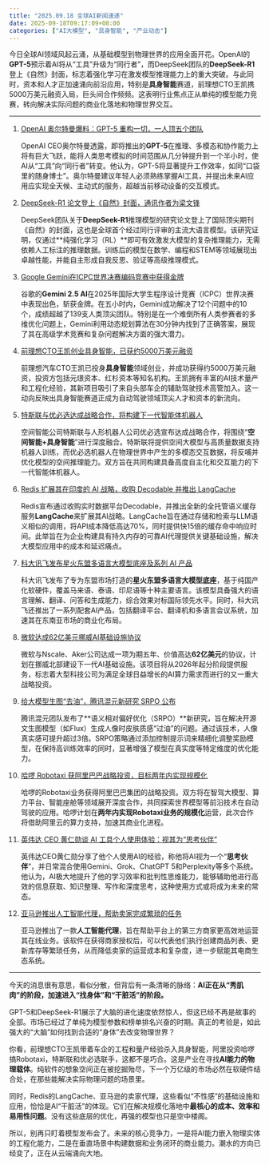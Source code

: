 ```yaml
---
title: "2025.09.18 全球AI新闻速递"
date: 2025-09-18T09:17:09+08:00
categories: ["AI大模型", "具身智能", "产业动态"]
---
```

今日全球AI领域风起云涌，从基础模型到物理世界的应用全面开花。OpenAI的**GPT-5**预示着AI将从“工具”升级为“同行者”，而DeepSeek团队的**DeepSeek-R1**登上《自然》封面，标志着强化学习在激发模型推理能力上的重大突破。与此同时，资本和人才正加速涌向前沿应用，特别是**具身智能**赛道，前理想CTO王凯携5000万美元融资入局，巨头间合作频频。这表明行业焦点正从单纯的模型能力竞赛，转向解决实际问题的商业化落地和物理世界交互。

---

1.  [OpenAI 奥尔特曼爆料：GPT-5 重构一切，一人顶五个团队](https://www.ithome.com/0/883/772.htm)

    OpenAI CEO奥尔特曼透露，即将推出的**GPT-5**在推理、多模态和协作能力上将有巨大飞跃，能将人类思考模拟的时间范围从几分钟提升到一个半小时，使AI从“工具”向“同行者”转变。他认为，GPT-5将显著提升工作效率，如同“口袋里的随身博士”。奥尔特曼建议年轻人必须熟练掌握AI工具，并提出未来AI应用应实现全天候、主动式的服务，超越当前移动设备的交互模式。

2.  [DeepSeek-R1 论文登上《自然》封面，通讯作者为梁文锋](https://www.ithome.com/0/883/802.htm)

    DeepSeek团队关于**DeepSeek-R1**推理模型的研究论文登上了国际顶尖期刊《自然》的封面，这也是全球首个经过同行评审的主流大语言模型。该研究证明，仅通过**纯强化学习（RL）**即可有效激发大模型的复杂推理能力，无需依赖人工标注的推理数据。训练后的模型在数学、编程和STEM等领域展现出卓越性能，并能自主形成自我反思、验证等高级推理模式。

3.  [Google Gemini在ICPC世界决赛编码竞赛中获得金牌](https://arstechnica.com/google/2025/09/google-gemini-earns-gold-medal-in-icpc-world-finals-coding-competition/)

    谷歌的**Gemini 2.5 AI**在2025年国际大学生程序设计竞赛（ICPC）世界决赛中表现出色，斩获金牌。在五小时内，Gemini成功解决了12个问题中的10个，成绩超越了139支人类顶尖团队。特别是在一个难倒所有人类参赛者的多维优化问题上，Gemini利用动态规划算法在30分钟内找到了正确答案，展现了其在高级学术竞赛和复杂问题解决方面的强大潜力。

4.  [前理想CTO王凯创业具身智能，已获约5000万美元融资](https://36kr.com/p/3470785511036291?f=rss)

    前理想汽车CTO王凯已投身**具身智能**领域创业，并成功获得约5000万美元融资，投资方包括元璟资本、红杉资本等知名机构。王凯拥有丰富的AI技术量产和工程化经验，其新项目吸引了来自头部车企的辅助驾驶技术高管加入。这一动向反映出具身智能赛道正成为自动驾驶领域顶尖人才和资本的新流向。

5.  [特斯联与优必选达成战略合作，将构建下一代智能体机器人](https://36kr.com/p/3470819180123527?f=rss)

    空间智能公司特斯联与人形机器人公司优必选宣布达成战略合作，将围绕“**空间智能+具身智能**”进行深度融合。特斯联将提供空间大模型与高质量数据支持机器人训练，而优必选机器人在物理世界中产生的多模态交互数据，将反哺并优化模型的空间推理能力。双方旨在共同构建具备高度自主化和交互能力的下一代智能体机器人。

6.  [Redis 扩展其在印度的 AI 战略，收购 Decodable 并推出 LangCache](https://analyticsindiamag.com/ai-news-updates/redis-expands-ai-strategy-in-india-acquires-decodable-and-launches-langcache/)

    Redis宣布通过收购实时数据平台Decodable，并推出全新的全托管语义缓存服务**LangCache**来扩展其AI战略。LangCache旨在通过存储和检索与LLM语义相似的调用，将API成本降低高达70%，同时提供快15倍的缓存命中响应时间。此举旨在为企业构建具有持久内存的可靠AI代理提供关键基础设施，解决大模型应用中的成本和延迟痛点。

7.  [科大讯飞发布星火东盟多语言大模型底座及系列 AI 产品](https://www.ithome.com/0/883/793.htm)

    科大讯飞发布了专为东盟市场打造的**星火东盟多语言大模型底座**，基于纯国产化软硬件，覆盖马来语、泰语、印尼语等十种主要语言。该模型具备强大的语言理解、翻译、问答和生成能力，综合效果对标国际领先水平。同时，科大讯飞还推出了一系列配套AI产品，包括翻译平台、翻译机和多语言会议系统，加速其在东南亚市场的商业化布局。

8.  [微软达成62亿美元挪威AI基础设施协议](https://36kr.com/newsflashes/3471492878161288?f=rss)

    微软与Nscale、Aker公司达成一项为期五年、价值高达**62亿美元**的协议，计划在挪威北部建设下一代AI基础设施。该项目将从2026年起分阶段提供服务，标志着大型科技公司为满足全球日益增长的AI算力需求而进行的又一重大战略投资。

9.  [给大模型生图“去油”，腾讯混元新研究 SRPO 公布](https://www.ithome.com/0/883/754.htm)

    腾讯混元团队发布了**语义相对偏好优化（SRPO）**新研究，旨在解决开源文生图模型（如Flux）生成人像时皮肤质感“过油”的问题。通过该技术，人像真实感可提升超过3倍。SRPO策略通过添加控制提示词来精细化调整奖励模型，在保持高训练效率的同时，显著增强了模型在真实度等特定维度的优化能力。

10. [哈啰 Robotaxi 获阿里巴巴战略投资，目标两年内实现规模化](https://www.ithome.com/0/883/788.htm)

    哈啰的Robotaxi业务获得阿里巴巴集团的战略投资。双方将在智驾大模型、算力平台、智能座舱等领域展开深度合作，共同探索世界模型等前沿技术在自动驾驶的应用。哈啰计划在**两年内实现Robotaxi业务的规模化**运营，此次合作将借助阿里云的算力支持，加速其商业化进程。

11. [英伟达 CEO 黄仁勋谈 AI 工具个人使用体验：视其为“思考伙伴”](https://www.ithome.com/0/883/781.htm)

    英伟达CEO黄仁勋分享了他个人使用AI的经验，称他将AI视为一个“**思考伙伴**”，并日常混合使用Gemini、Grok、ChatGPT 5和Perplexity等多个系统。他认为，AI极大地提升了他的学习效率和批判性思维能力，能够辅助他进行高效的信息获取、知识整理、写作和深度思考，这种使用方式或将成为未来的常态。

12. [亚马逊推出人工智能代理，帮助卖家完成繁琐的任务](https://36kr.com/newsflashes/3471499751708041?f=rss)

    亚马逊推出了一款**人工智能代理**，旨在帮助平台上的第三方商家更高效地运营其在线业务。该软件在获得商家授权后，可以代表他们执行创建商品列表、更新库存等繁琐任务，从而降低卖家的运营成本和复杂度，进一步赋能其电商生态系统。

---

今天的消息很有意思，看似分散，但背后有一条清晰的脉络：**AI正在从“秀肌肉”的阶段，加速进入“找身体”和“干脏活”的阶段。**

GPT-5和DeepSeek-R1展示了大脑的进化速度依然惊人，但这已经不再是故事的全部。市场已经过了单纯为模型参数和榜单排名兴奋的时期。真正的考验是，如此强大的“大脑”如何找到合适的“身体”去改变物理世界？

你看，前理想CTO王凯带着车企的工程和量产经验杀入具身智能，阿里投资哈啰搞Robotaxi，特斯联和优必选联手，这都不是巧合。这是产业在寻找**AI能力的物理载体**。纯软件的想象空间正在被挖掘殆尽，下一个万亿级的市场必然在软硬件结合处，在那些能解决实际物理问题的场景里。

同时，Redis的LangCache、亚马逊的卖家代理，这些看似“不性感”的基础设施和应用，恰恰是AI“干脏活”的体现。它们在解决规模化落地中**最核心的成本、效率和易用性问题**。没有这些底层的优化，再强的模型也只是空中楼阁。

所以，别再只盯着模型发布会了。未来的核心竞争力，一是将AI能力嵌入物理实体的工程化能力，二是在垂直场景中构建数据和业务闭环的商业能力。潮水的方向已经变了，正在从云端涌向大地。